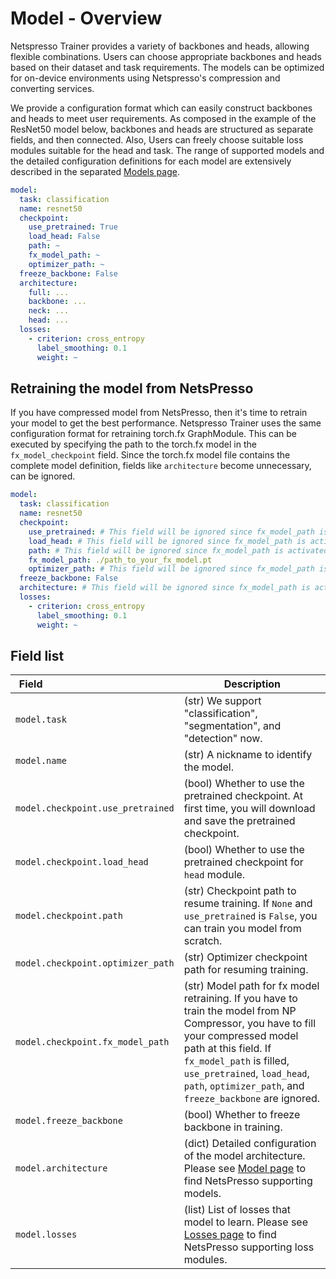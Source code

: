 # Model - Overview

Netspresso Trainer provides a variety of backbones and heads, allowing flexible combinations. Users can choose appropriate backbones and heads based on their dataset and task requirements. The models can be optimized for on-device environments using Netspresso's compression and converting services.

We provide a configuration format which can easily construct backbones and heads to meet user requirements. As composed in the example of the ResNet50 model below, backbones and heads are structured as separate fields, and then connected. Also, Users can freely choose suitable loss modules suitable for the head and task. The range of supported models and the detailed configuration definitions for each model are extensively described in the separated [Models page](../../models/overview.md).

```yaml
model:
  task: classification
  name: resnet50
  checkpoint:
    use_pretrained: True
    load_head: False
    path: ~
    fx_model_path: ~
    optimizer_path: ~
  freeze_backbone: False
  architecture:
    full: ...
    backbone: ...
    neck: ...
    head: ...
  losses:
    - criterion: cross_entropy
      label_smoothing: 0.1
      weight: ~
```

## Retraining the model from NetsPresso

If you have compressed model from NetsPresso, then it's time to retrain your model to get the best performance. Netspresso Trainer uses the same configuration format for retraining torch.fx GraphModule. This can be executed by specifying the path to the torch.fx model in the `fx_model_checkpoint` field. Since the torch.fx model file contains the complete model definition, fields like `architecture` become unnecessary, can be ignored.

```yaml
model:
  task: classification
  name: resnet50
  checkpoint:
    use_pretrained: # This field will be ignored since fx_model_path is activated
    load_head: # This field will be ignored since fx_model_path is activated
    path: # This field will be ignored since fx_model_path is activated
    fx_model_path: ./path_to_your_fx_model.pt
    optimizer_path: # This field will be ignored since fx_model_path is activated
  freeze_backbone: False
  architecture: # This field will be ignored since fx_model_path is activated
  losses:
    - criterion: cross_entropy
      label_smoothing: 0.1
      weight: ~
```



## Field list

| Field <img width=200/> | Description |
|---|---|
| `model.task` | (str) We support "classification", "segmentation", and "detection" now. |
| `model.name` | (str) A nickname to identify the model. |
| `model.checkpoint.use_pretrained` | (bool) Whether to use the pretrained checkpoint. At first time, you will download and save the pretrained checkpoint. |
| `model.checkpoint.load_head` | (bool) Whether to use the pretrained checkpoint for `head` module. |
| `model.checkpoint.path` | (str) Checkpoint path to resume training. If `None` and `use_pretrained` is `False`, you can train you model from scratch. |
| `model.checkpoint.optimizer_path` | (str) Optimizer checkpoint path for resuming training. |
| `model.checkpoint.fx_model_path` | (str) Model path for fx model retraining. If you have to train the model from NP Compressor, you have to fill your compressed model path at this field. If `fx_model_path` is filled, `use_pretrained`, `load_head`, `path`, `optimizer_path`, and `freeze_backbone` are ignored. |
| `model.freeze_backbone` | (bool) Whether to freeze backbone in training. |
| `model.architecture` | (dict) Detailed configuration of the model architecture. Please see [Model page](../../models/overview.md) to find NetsPresso supporting models. |
| `model.losses` | (list) List of losses that model to learn. Please see [Losses page](../model/losses.md) to find NetsPresso supporting loss modules. |
